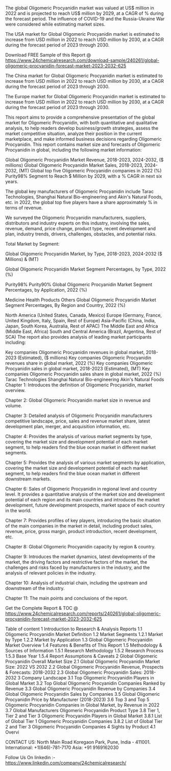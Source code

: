 The global Oligomeric Procyanidin market was valued at US$ million in 2022 and is projected to reach US$ million by 2029, at a CAGR of % during the forecast period. The influence of COVID-19 and the Russia-Ukraine War were considered while estimating market sizes.

The USA market for Global Oligomeric Procyanidin market is estimated to increase from USD million in 2022 to reach USD million by 2030, at a CAGR during the forecast period of 2023 through 2030.

Download FREE Sample of this Report @ https://www.24chemicalresearch.com/download-sample/240261/global-oligomeric-procyanidin-forecast-market-2023-2032-625

The China market for Global Oligomeric Procyanidin  market is estimated to increase from USD million in 2022 to reach USD million by 2030, at a CAGR during the forecast period of 2023 through 2030.

The Europe market for Global Oligomeric Procyanidin market is estimated to increase from USD million in 2022 to reach USD million by 2030, at a CAGR during the forecast period of 2023 through 2030.

This report aims to provide a comprehensive presentation of the global market for Oligomeric Procyanidin, with both quantitative and qualitative analysis, to help readers develop business/growth strategies, assess the market competitive situation, analyze their position in the current marketplace, and make informed business decisions regarding Oligomeric Procyanidin. This report contains market size and forecasts of Oligomeric Procyanidin in global, including the following market information:

Global Oligomeric Procyanidin Market Revenue, 2018-2023, 2024-2032, ($ millions)
Global Oligomeric Procyanidin Market Sales, 2018-2023, 2024-2032, (MT)
Global top five Oligomeric Procyanidin companies in 2022 (%)
Purity98% Segment to Reach $ Million by 2029, with a % CAGR in next six years.

The global key manufacturers of Oligomeric Procyanidin include Tarac Technologies, Shanghai Natural Bio-engineering and Akin's Natural Foods, etc. in 2022, the global top five players have a share approximately % in terms of revenue.

We surveyed the Oligomeric Procyanidin manufacturers, suppliers, distributors and industry experts on this industry, involving the sales, revenue, demand, price change, product type, recent development and plan, industry trends, drivers, challenges, obstacles, and potential risks.

Total Market by Segment:

Global Oligomeric Procyanidin Market, by Type, 2018-2023, 2024-2032 ($ Millions) & (MT)

Global Oligomeric Procyanidin Market Segment Percentages, by Type, 2022 (%)

Purity98%
Purity90%
Global Oligomeric Procyanidin Market Segment Percentages, by Application, 2022 (%)

Medicine
Health Products
Others
Global Oligomeric Procyanidin Market Segment Percentages, By Region and Country, 2022 (%)

North America (United States, Canada, Mexico)
Europe (Germany, France, United Kingdom, Italy, Spain, Rest of Europe)
Asia-Pacific (China, India, Japan, South Korea, Australia, Rest of APAC)
The Middle East and Africa (Middle East, Africa)
South and Central America (Brazil, Argentina, Rest of SCA)
The report also provides analysis of leading market participants including:

Key companies Oligomeric Procyanidin revenues in global market, 2018-2023 (Estimated), ($ millions)
Key companies Oligomeric Procyanidin revenues share in global market, 2022 (%)
Key companies Oligomeric Procyanidin sales in global market, 2018-2023 (Estimated), (MT)
Key companies Oligomeric Procyanidin sales share in global market, 2022 (%)
Tarac Technologies
Shanghai Natural Bio-engineering
Akin's Natural Foods
Chapter 1: Introduces the definition of Oligomeric Procyanidin, market overview.

Chapter 2: Global Oligomeric Procyanidin market size in revenue and volume.

Chapter 3: Detailed analysis of Oligomeric Procyanidin manufacturers competitive landscape, price, sales and revenue market share, latest development plan, merger, and acquisition information, etc.

Chapter 4: Provides the analysis of various market segments by type, covering the market size and development potential of each market segment, to help readers find the blue ocean market in different market segments.

Chapter 5: Provides the analysis of various market segments by application, covering the market size and development potential of each market segment, to help readers find the blue ocean market in different downstream markets.

Chapter 6: Sales of Oligomeric Procyanidin in regional level and country level. It provides a quantitative analysis of the market size and development potential of each region and its main countries and introduces the market development, future development prospects, market space of each country in the world.

Chapter 7: Provides profiles of key players, introducing the basic situation of the main companies in the market in detail, including product sales, revenue, price, gross margin, product introduction, recent development, etc.

Chapter 8: Global Oligomeric Procyanidin capacity by region & country.

Chapter 9: Introduces the market dynamics, latest developments of the market, the driving factors and restrictive factors of the market, the challenges and risks faced by manufacturers in the industry, and the analysis of relevant policies in the industry.

Chapter 10: Analysis of industrial chain, including the upstream and downstream of the industry.

Chapter 11: The main points and conclusions of the report.

Get the Complete Report & TOC @ https://www.24chemicalresearch.com/reports/240261/global-oligomeric-procyanidin-forecast-market-2023-2032-625

Table of content
1 Introduction to Research & Analysis Reports
1.1 Oligomeric Procyanidin Market Definition
1.2 Market Segments
1.2.1 Market by Type
1.2.2 Market by Application
1.3 Global Oligomeric Procyanidin Market Overview
1.4 Features & Benefits of This Report
1.5 Methodology & Sources of Information
1.5.1 Research Methodology
1.5.2 Research Process
1.5.3 Base Year
1.5.4 Report Assumptions & Caveats
2 Global Oligomeric Procyanidin Overall Market Size
2.1 Global Oligomeric Procyanidin Market Size: 2022 VS 2032
2.2 Global Oligomeric Procyanidin Revenue, Prospects & Forecasts: 2018-2032
2.3 Global Oligomeric Procyanidin Sales: 2018-2032
3 Company Landscape
3.1 Top Oligomeric Procyanidin Players in Global Market
3.2 Top Global Oligomeric Procyanidin Companies Ranked by Revenue
3.3 Global Oligomeric Procyanidin Revenue by Companies
3.4 Global Oligomeric Procyanidin Sales by Companies
3.5 Global Oligomeric Procyanidin Price by Manufacturer (2018-2023)
3.6 Top 3 and Top 5 Oligomeric Procyanidin Companies in Global Market, by Revenue in 2022
3.7 Global Manufacturers Oligomeric Procyanidin Product Type
3.8 Tier 1, Tier 2 and Tier 3 Oligomeric Procyanidin Players in Global Market
3.8.1 List of Global Tier 1 Oligomeric Procyanidin Companies
3.8.2 List of Global Tier 2 and Tier 3 Oligomeric Procyanidin Companies
4 Sights by Product
4.1 Overvi

CONTACT US:
North Main Road Koregaon Park, Pune, India - 411001.
International: +1(646)-781-7170
Asia: +91 9169162030

Follow Us On linkedin :- https://www.linkedin.com/company/24chemicalresearch/

